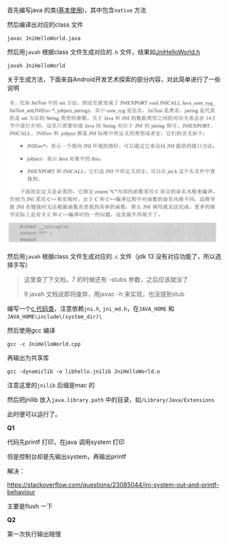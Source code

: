 

首先编写java 的类([基本使用](../src/JniHelloWorld.java))，其中包含`native` 方法  

然后编译出对应的class 文件

```shell
javac JniHelloWorld.java
```

然后用`javah` 根据class 文件生成对应的`.h` 文件，结果如[JniHelloWorld.h](../src/JniHelloWorld.h)

```shell
javah JniHelloWorld
```

关于生成方法，下面来自Android开发艺术探索的部分内容，对此简单进行了一些说明

![image-20200316181213564](image-20200316181213564.png)



然后用`javah` 根据class 文件生成对应的`.c` 文件（jdk 13 没有对应功能了，所以选择手写）

> 这里查了下文档，7 的时候还有 -stubs 参数，之后应该就没了
>
> 9 javah 文档说即将废弃，用javac -h 来实现，也没提到stub

编写一个[c 代码类](../src/JniHelloWorld.cpp)，注意依赖`jni.h`, `jni_md.h`，在`JAVA_HOME` 和 `JAVA_HOME\include\(system_dir)\`    

然后使用gcc 编译

```shell
gcc -c JniHelloWorld.cpp 
```

再输出为共享库

```shell
gcc -dynamiclib -o libhello.jnilib JniHelloWorld.o
```

注意这里的`jnilib` 后缀是mac 的

然后把jnilib 放入`java.library.path` 中的目录，如`/Library/Java/Extensions`  

此时便可以运行了。



**Q1**

代码先printf 打印，在java 调用system 打印

但是控制台却是先输出system，再输出printf  



解决：

https://stackoverflow.com/questions/23085044/jni-system-out-and-printf-behaviour

主要是flush 一下  



**Q2**

第一次执行输出贼慢